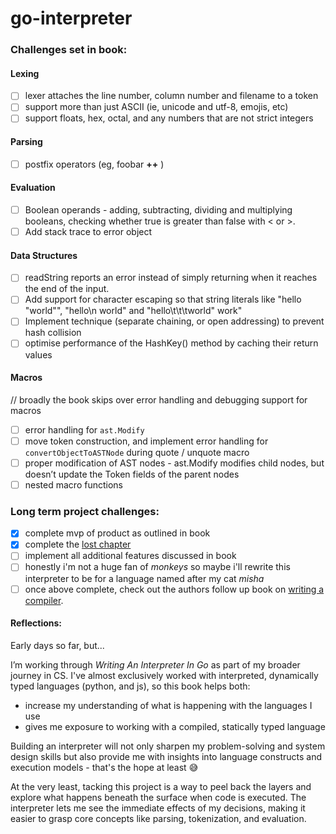 # go-interpreter

### Challenges set in book:

#### Lexing

- [ ] lexer attaches the line number, column number and filename to a token
- [ ] support more than just ASCII (ie, unicode and utf-8, emojis, etc)
- [ ] support floats, hex, octal, and any numbers that are not strict integers

#### Parsing

- [ ] postfix operators (eg, foobar **++** )

#### Evaluation

- [ ] Boolean operands - adding, subtracting, dividing and multiplying booleans, checking whether true is greater than false with < or >.
- [ ] Add stack trace to error object

#### Data Structures

- [ ] readString reports an error instead of simply returning when it reaches the end of the input.
- [ ] Add support for character escaping so that string literals like "hello \"world\"", "hello\n world" and "hello\t\t\tworld" work"
- [ ] Implement technique (separate chaining, or open addressing) to prevent hash collision
- [ ] optimise performance of the HashKey() method by caching their return values

#### Macros
// broadly the book skips over error handling and debugging support for macros
- [ ] error handling for `ast.Modify`
- [ ] move token construction, and implement error handling for `convertObjectToASTNode` during quote / unquote macro
- [ ] proper modification of AST nodes - ast.Modify modifies child nodes, but doesn’t update the Token fields of the parent nodes
- [ ] nested macro functions

### Long term project challenges:

- [x] complete mvp of product as outlined in book
- [x] complete the [lost chapter](https://interpreterbook.com/lost/)
- [ ] implement all additional features discussed in book
- [ ] honestly i'm not a huge fan of _monkeys_ so maybe i'll rewrite this interpreter to be for a language named after my cat _misha_
- [ ] once above complete, check out the authors follow up book on [writing a compiler](https://compilerbook.com/).

#### Reflections:

Early days so far, but...

I’m working through _Writing An Interpreter In Go_ as part of my broader journey in CS. I've almost exclusively worked with interpreted, dynamically typed languages (python, and js), so this book helps both:

- increase my understanding of what is happening with the languages I use
- gives me exposure to working with a compiled, statically typed language

Building an interpreter will not only sharpen my problem-solving and system design skills but also provide me with insights into language constructs and execution models - that's the hope at least 😅

At the very least, tacking this project is a way to peel back the layers and explore what happens beneath the surface when code is executed. The interpreter lets me see the immediate effects of my decisions, making it easier to grasp core concepts like parsing, tokenization, and evaluation.
